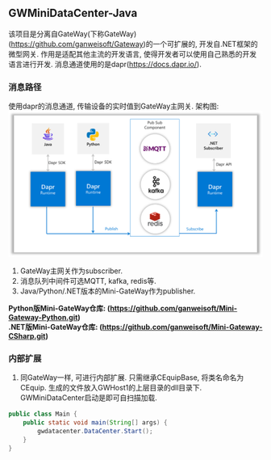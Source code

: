 ## GWMiniDataCenter-Java

该项目是分离自GateWay(下称GateWay)(https://github.com/ganweisoft/Gateway)的一个可扩展的, 开发自.NET框架的微型网关.
作用是适配其他主流的开发语言, 使得开发者可以使用自己熟悉的开发语言进行开发. 
消息通道使用的是dapr(https://docs.dapr.io/).

### 消息路径

使用dapr的消息通道, 传输设备的实时值到GateWay主网关. 架构图:   
![img.png](img.png)

1. GateWay主网关作为subscriber. 
2. 消息队列中间件可选MQTT, kafka, redis等.
3. Java/Python/.NET版本的Mini-GateWay作为publisher.

**Python版Mini-GateWay仓库: (https://github.com/ganweisoft/Mini-Gateway-Python.git)**  
**.NET版Mini-GateWay仓库: (https://github.com/ganweisoft/Mini-Gateway-CSharp.git)**

### 内部扩展

1. 同GateWay一样, 可进行内部扩展. 只需继承CEquipBase, 将类名命名为CEquip.
生成的文件放入GWHost1的上层目录的dll目录下.
GWMiniDataCenter启动是即可自扫描加载.
```Java
public class Main {
    public static void main(String[] args) {
        gwdatacenter.DataCenter.Start();
    }
}
```
